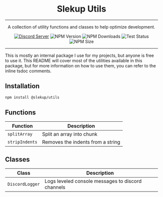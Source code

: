 # <div align="center">Slekup Utils</div>

---

<div align="center">

A collection of utility functions and classes to help optimize development.

[![Discord Server](https://img.shields.io/discord/1028009131073880104?color=5865F2&logo=discord&logoColor=white)](https://discord.gg/p5rxxQN7DT)
![NPM Version](https://img.shields.io/npm/v/@slekup/utils.svg) ![NPM Downloads](https://img.shields.io/npm/dt/@slekup/utils) ![Test Status](https://github.com/slekup/utils/actions/workflows/tests.yml/badge.svg) ![NPM Size](https://img.shields.io/bundlephobia/min/@slekup/utils)

</div>

---

This is mostly an internal package I use for my projects, but anyone is free to use it. This README will cover most of the utilities available in this package, but for more information on how to use them, you can refer to the inline tsdoc comments.

## Installation

```sh
npm install @slekup/utils
```

## Functions

| Function       | Description                       |
| -------------- | --------------------------------- |
| `splitArray`   | Split an array into chunk         |
| `stripIndents` | Removes the indents from a string |

## Classes

| Class           | Description                                       |
| --------------- | ------------------------------------------------- |
| `DiscordLogger` | Logs leveled console messages to discord channels |
